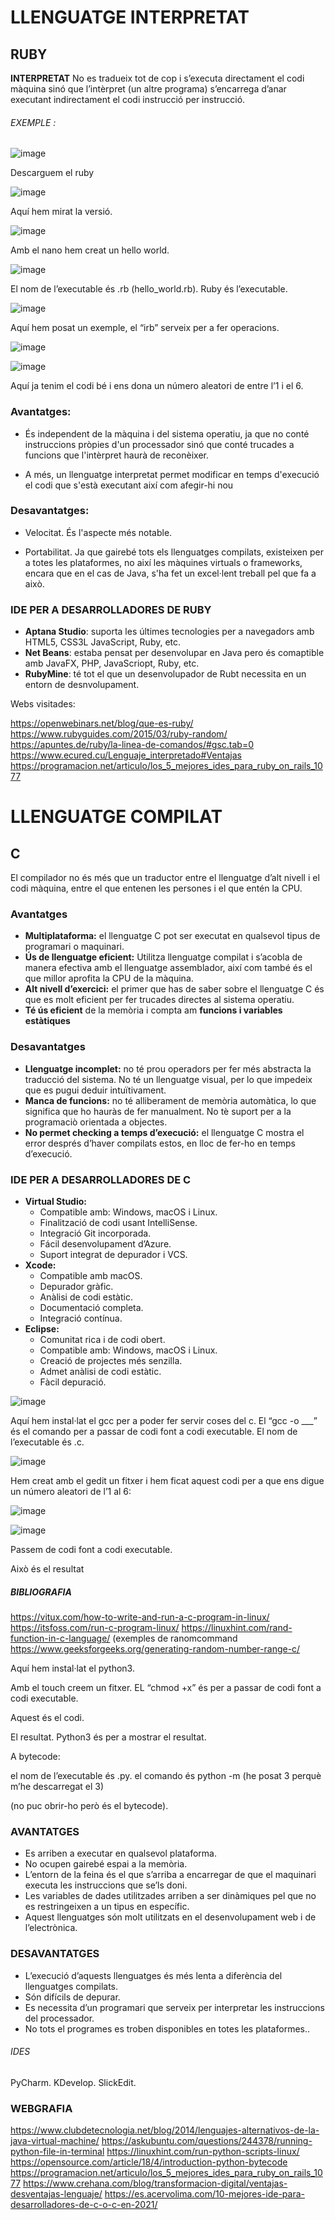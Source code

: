 # LLENGUATGE INTERPRETAT

## RUBY


**INTERPRETAT**
No es tradueix tot de cop i s’executa directament el codi màquina sinó que l’intèrpret (un altre programa) s’encarrega d’anar executant indirectament el codi instrucció per instrucció.

###### EXEMPLE :

![image](https://user-images.githubusercontent.com/114908591/195207824-f3afec8c-86fe-4c72-93ee-08beeeb62a47.png)


Descarguem el ruby

![image](https://user-images.githubusercontent.com/114908591/195208010-2d276b7a-e1fe-48b6-a8e4-a1a17601d3ae.png)


Aquí hem mirat la versió.

![image](https://user-images.githubusercontent.com/114908591/195208069-b384d113-6038-48ec-89c4-692cdb7a80cd.png)


Amb el nano hem creat un hello world.


![image](https://user-images.githubusercontent.com/114908591/195208112-458f6f4d-975c-4f65-9d63-a897d28504c9.png)


El nom de l’executable és .rb (hello_world.rb).
Ruby és l’executable.


![image](https://user-images.githubusercontent.com/114908591/195208145-206e8755-d538-4dcb-8974-c113af18b2e5.png)


Aquí hem posat un exemple, el “irb” serveix per a fer operacions.


![image](https://user-images.githubusercontent.com/114908591/195208196-fc88873d-18ce-431a-aea0-483d23b7e6fc.png)


![image](https://user-images.githubusercontent.com/114908591/195208262-00ba2e3d-0b34-444d-9ae5-b5714c835a59.png)




Aquí ja tenim el codi bé i ens dona un número aleatori de entre l’1 i el 6.
### Avantatges:

- És independent de la màquina i del sistema operatiu, ja que no conté instruccions pròpies d'un processador sinó que conté trucades a funcions que l'intèrpret haurà de reconèixer. 

- A més, un llenguatge interpretat permet modificar en temps d'execució el codi que s'està executant així com afegir-hi nou

### Desavantatges:

- Velocitat. És l'aspecte més notable.

- Portabilitat. Ja que gairebé tots els llenguatges compilats, existeixen per a totes les plataformes, no així les màquines virtuals o frameworks, encara que en el cas de Java, s'ha fet un excel·lent treball pel que fa a això.

### IDE PER A DESARROLLADORES DE RUBY
-  **Aptana Studio**: suporta les últimes tecnologies per a navegadors amb HTML5, CSS3L JavaScript, Ruby, etc.
- **Net Beans**: estaba pensat per desenvolupar en Java pero és comaptible amb JavaFX, PHP, JavaScriopt, Ruby, etc.
- **RubyMine**: té tot el que un desenvolupador de Rubt necessita en un entorn de desnvolupament.


Webs visitades:

https://openwebinars.net/blog/que-es-ruby/ 
https://www.rubyguides.com/2015/03/ruby-random/
https://apuntes.de/ruby/la-linea-de-comandos/#gsc.tab=0
https://www.ecured.cu/Lenguaje_interpretado#Ventajas
https://programacion.net/articulo/los_5_mejores_ides_para_ruby_on_rails_1077

# LLENGUATGE COMPILAT

## C

El compilador no és més que un traductor entre el llenguatge d’alt nivell i el codi màquina, entre el que entenen les persones i el que entén la CPU.

### Avantatges
- **Multiplataforma:** el llenguatge C pot ser executat en qualsevol tipus de programari o maquinari.
- **Ús de llenguatge eficient:** Utilitza llenguatge compilat i s’acobla de manera efectiva amb el llenguatge assemblador, així com també és el que millor aprofita la CPU de la màquina.
- **Alt nivell d’exercici:** el primer que has de saber sobre el llenguatge C és que es molt eficient per fer trucades directes al sistema operatiu.
- **Té ús eficient** de la memòria i compta am **funcions i variables estàtiques**
### Desavantatges
- **Llenguatge incomplet:** no té prou operadors per fer més abstracta la traducció del sistema. No té un llenguatge visual, per lo que impedeix que es pugui deduir intuïtivament.
- **Manca de funcions:** no té alliberament de memòria automàtica, lo que significa que ho hauràs de fer manualment. No tè suport per a la programaciò orientada a objectes.
- **No permet checking a temps d’execució:** el llenguatge C mostra el error després d’haver compilats estos, en lloc de fer-ho en temps d’execució.

### IDE PER A DESARROLLADORES DE C

- **Virtual Studio:** 
	- Compatible amb: Windows, macOS i Linux.
	- Finalització de codi usant IntelliSense.
	- Integració Git incorporada.
	- Fácil desenvolupament d’Azure.
	- Suport integrat de depurador i VCS.
- **Xcode:**
	- Compatible amb macOS.
	- Depurador gràfic.
	- Anàlisi de codi estàtic.
	- Documentació completa.
	- Integració contínua.
- **Eclipse:**
	- Comunitat rica i de codi obert.
	- Compatible amb: Windows, macOS i Linux.
	- Creació de projectes més senzilla.
	- Admet anàlisi de codi estàtic.
	- Fàcil depuració.


![image](https://user-images.githubusercontent.com/114908591/195209216-c36e65f8-80fa-42d6-9d9e-cd6b48c7ef36.png)





Aquí hem instal·lat el gcc per a poder fer servir coses del c.
El “gcc -o ___” és el comando per a passar de codi font a codi executable.
El nom de l’executable és .c.


![image](https://user-images.githubusercontent.com/114908591/195209254-6bf0448c-c30f-464e-b30d-4e4276eec131.png)


Hem creat amb el gedit un fitxer i hem ficat aquest codi per a que ens digue un número aleatori de l’1 al 6:


![image](https://user-images.githubusercontent.com/114908591/195209324-2f443b49-bd79-4e1e-a2b5-d201f4c9e4d6.png)


![image](https://user-images.githubusercontent.com/114908591/195209408-07b587e1-5ac7-4f6c-972d-f790be63a686.png)



Passem de codi font a codi executable.


Això és el resultat



##### BIBLIOGRAFIA
https://vitux.com/how-to-write-and-run-a-c-program-in-linux/
https://itsfoss.com/run-c-program-linux/
https://linuxhint.com/rand-function-in-c-language/ (exemples de ranomcommand
https://www.geeksforgeeks.org/generating-random-number-range-c/














Aquí hem instal·lat el python3.

Amb el touch creem un fitxer.
EL “chmod +x” és per a passar de codi font a codi executable.


Aquest és el codi.


El resultat.
Python3 és per a mostrar el resultat.

A bytecode:


el nom de l’executable és .py.
el comando és python -m (he posat 3 perquè m’he descarregat el 3)

(no puc obrir-ho però és el bytecode).

### AVANTATGES
- Es arriben a executar en qualsevol plataforma.
- No ocupen gairebé espai a la memòria.
- L’entorn de la feina és el que s’arriba a encarregar de que el maquinari executa les instruccions que se’ls doni.
- Les variables de dades utilitzades arriben a ser dinàmiques pel que no es restringeixen a un tipus en específic.
- Aquest llenguatges són molt utilitzats en el desenvolupament web i de l’electrònica.

### DESAVANTATGES
- L’execució d’aquests llenguatges és més lenta a diferència del llenguatges compilats.
- Són difícils de depurar.
- Es necessita d’un programari que serveix per interpretar les instruccions del processador.
- No tots el programes es troben disponibles en totes les plataformes..




###### IDES
PyCharm.
KDevelop.
SlickEdit.



### WEBGRAFIA
https://www.clubdetecnologia.net/blog/2014/lenguajes-alternativos-de-la-java-virtual-machine/
https://askubuntu.com/questions/244378/running-python-file-in-terminal
https://linuxhint.com/run-python-scripts-linux/
https://opensource.com/article/18/4/introduction-python-bytecode 
https://programacion.net/articulo/los_5_mejores_ides_para_ruby_on_rails_1077 
https://www.crehana.com/blog/transformacion-digital/ventajas-desventajas-lenguaje/ 
https://es.acervolima.com/10-mejores-ide-para-desarrolladores-de-c-o-c-en-2021/ 
